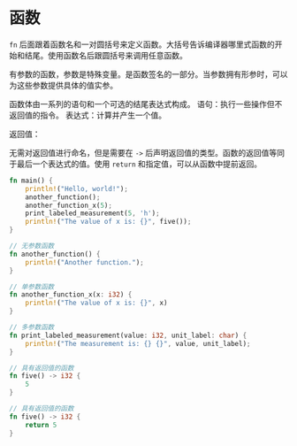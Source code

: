 # 函数

`fn` 后面跟着函数名和一对圆括号来定义函数。大括号告诉编译器哪里式函数的开始和结尾。使用函数名后跟圆括号来调用任意函数。

有参数的函数，参数是特殊变量。是函数签名的一部分。当参数拥有形参时，可以为这些参数提供具体的值实参。

函数体由一系列的语句和一个可选的结尾表达式构成。
语句：执行一些操作但不返回值的指令。
表达式：计算并产生一个值。

返回值：

无需对返回值进行命名，但是需要在 `->` 后声明返回值的类型。函数的返回值等同于最后一个表达式的值。使用 `return` 和指定值，可以从函数中提前返回。

```rust
fn main() {
    println!("Hello, world!");
    another_function();
    another_function_x(5);
    print_labeled_measurement(5, 'h');
    println!("The value of x is: {}", five());
}

// 无参数函数
fn another_function() {
    println!("Another function.");
}

// 单参数函数
fn another_function_x(x: i32) {
    println!("The value of x is: {}", x)
}

// 多参数函数
fn print_labeled_measurement(value: i32, unit_label: char) {
    println!("The measurement is: {} {}", value, unit_label);
}

// 具有返回值的函数
fn five() -> i32 {
    5
}

// 具有返回值的函数
fn five() -> i32 {
    return 5
}

```
